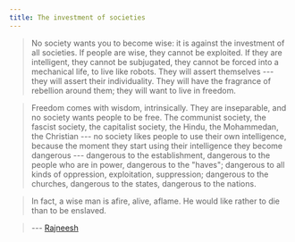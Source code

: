```yaml
---
title: The investment of societies
---
```


> No society wants you to become wise: it is against the investment of all societies. If people are wise, they cannot be exploited. If they are intelligent, they cannot be subjugated, they cannot be forced into a mechanical life, to live like robots. They will assert themselves --- they will assert their individuality. They will have the fragrance of rebellion around them; they will want to live in freedom. 

> Freedom comes with wisdom, intrinsically. They are inseparable, and no society wants people to be free. The communist society, the fascist society, the capitalist society, the Hindu, the Mohammedan, the Christian --- no society likes people to use their own intelligence, because the moment they start using their intelligence they become dangerous --- dangerous to the establishment, dangerous to the people who are in power, dangerous to the "haves"; dangerous to all kinds of oppression, exploitation, suppression; dangerous to the churches, dangerous to the states, dangerous to the nations.

> In fact, a wise man is afire, alive, aflame. He would like rather to die than to be enslaved.

> --- [Rajneesh](href="http://en.wikipedia.org/wiki/Rajneesh)

